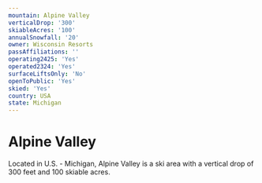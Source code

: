 ```yaml
---
mountain: Alpine Valley
verticalDrop: '300'
skiableAcres: '100'
annualSnowfall: '20'
owner: Wisconsin Resorts
passAffiliations: ''
operating2425: 'Yes'
operated2324: 'Yes'
surfaceLiftsOnly: 'No'
openToPublic: 'Yes'
skied: 'Yes'
country: USA
state: Michigan
---
```


# Alpine Valley

Located in U.S. - Michigan, Alpine Valley is a ski area with a vertical drop of 300 feet and 100 skiable acres.
